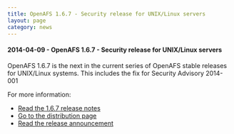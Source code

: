 ```yaml
---
title: OpenAFS 1.6.7 - Security release for UNIX/Linux servers
layout: page
category: news
---
```


#### 2014-04-09 - OpenAFS 1.6.7 - Security release for UNIX/Linux servers

OpenAFS 1.6.7 is the next in the current series of OpenAFS stable
releases for UNIX/Linux systems. This includes the fix for Security
Advisory 2014-001

For more information:

-   [Read the 1.6.7 release notes](/dl/openafs/1.6.7/RELNOTES-1.6.7)
-   [Go to the distribution page](/release/openafs-1.6.7.html)
-   [Read the release announcement](/pipermail/openafs-announce/2014/000460.html)

